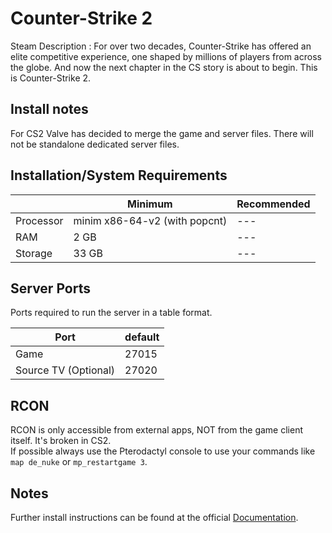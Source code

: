 # Counter-Strike 2

Steam Description :
For over two decades, Counter-Strike has offered an elite competitive experience, one shaped by millions of players from across the globe. And now the next chapter in the CS story is about to begin. This is Counter-Strike 2.

## Install notes

For CS2 Valve has decided to merge the game and server files. There will not be standalone dedicated server files.<br>

## Installation/System Requirements

|  | Minimum | Recommended |
|---------|---------|---------|
| Processor | minim x86-64-v2 (with popcnt) | --- |
| RAM | 2 GB | --- |
| Storage | 33 GB | --- |

## Server Ports

Ports required to run the server in a table format.

| Port    | default |
|---------|---------|
| Game    | 27015   |
| Source TV (Optional) | 27020 |

## RCON

RCON is only accessible from external apps, NOT from the game client itself. It's broken in CS2.<br>
If possible always use the Pterodactyl console to use your commands like ``map de_nuke`` or ``mp_restartgame 3``.<br>

## Notes

Further install instructions can be found at the official [Documentation](https://developer.valvesoftware.com/wiki/Counter-Strike_2/Dedicated_Servers).
